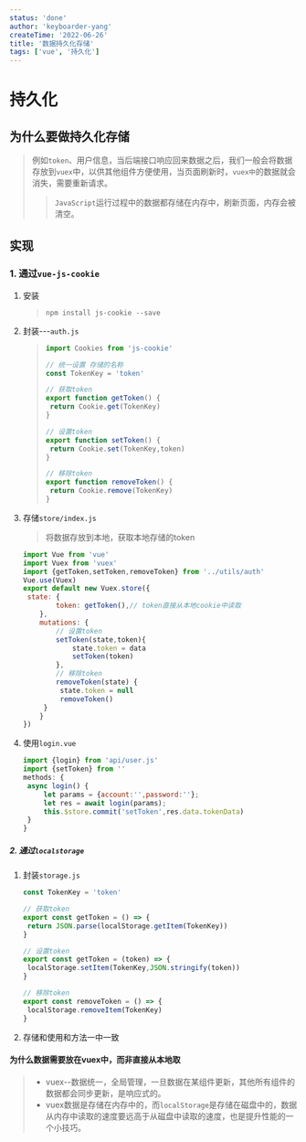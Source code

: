 ```yaml
---
status: 'done'
author: 'keyboarder-yang'
createTime: '2022-06-26'
title: '数据持久化存储'
tags: ['vue', '持久化']
---
```


# 持久化
## 为什么要做持久化存储

> 例如`token`、用户信息，当后端接口响应回来数据之后，我们一般会将数据存放到`vuex`中，以供其他组件方便使用，当页面刷新时，`vuex中`的数据就会消失，需要重新请求。
>
> > `JavaScript`运行过程中的数据都存储在内存中，刷新页面，内存会被清空。

## 实现

### 1. 通过`vue-js-cookie`

1. 安装

   > ```
   > npm install js-cookie --save
   > ```

2. 封装---`auth.js`

   > ```javascript
   > import Cookies from 'js-cookie'
   > 
   > // 统一设置 存储的名称
   > const TokenKey = 'token'
   > 
   > // 获取token
   > export function getToken() {
   >  return Cookie.get(TokenKey)
   > }
   > 
   > // 设置token
   > export function setToken() {
   >  return Cookie.set(TokenKey,token)
   > }
   > 
   > // 移除token
   > export function removeToken() {
   >  return Cookie.remove(TokenKey)
   > }
   > ```

3. 存储`store/index.js`

   > 将数据存放到本地，获取本地存储的token

   ```javascript
   import Vue from 'vue'
   import Vuex from 'vuex'
   import {getToken,setToken,removeToken} from '../utils/auth'
   Vue.use(Vuex)
   export default new Vuex.store({
   	state: {
           token: getToken(),// token直接从本地cookie中读取
       },
       mutations: {
           // 设置token
           setToken(state,token){
               state.token = data
               setToken(token)
           },
           // 移除token
           removeToken(state) {
       		state.token = null
       		removeToken()
   		}
       }
   })
   ```

4. 使用`login.vue`

   ```javascript
   import {login} from 'api/user.js'
   import {setToken} from ''
   methods: {
   	async login() {
   		let params = {account:'',password:''};
   		let res = await login(params);
   		this.$store.commit('setToken',res.data.tokenData)
   	}
   }
   ```

##### 2. 通过`localstorage`

1. 封装`storage.js`

   ```javascript
   const TokenKey = 'token'
   
   // 获取token
   export const getToken = () => {
   	return JSON.parse(localStorage.getItem(TokenKey))
   }
   
   // 设置token
   export const getToken = (token) => {
   	localStorage.setItem(TokenKey,JSON.stringify(token))
   }
   
   // 移除token
   export const removeToken = () => {
   	localStorage.removeItem(TokenKey)
   }
   ```

2. 存储和使用和方法一中一致

#### 为什么数据需要放在vuex中，而非直接从本地取

> + vuex--数据统一，全局管理，一旦数据在某组件更新，其他所有组件的数据都会同步更新，是响应式的。
> + vuex数据是存储在内存中的，而`localStorage`是存储在磁盘中的，数据从内存中读取的速度要远高于从磁盘中读取的速度，也是提升性能的一个小技巧。

   
